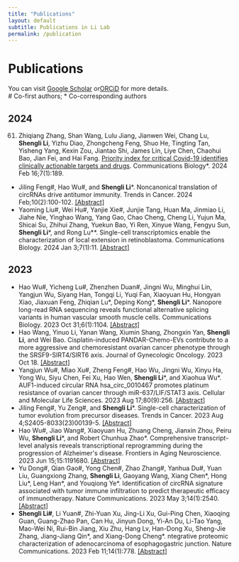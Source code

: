 ```yaml
---
title: "Publications"
layout: default
subtitle: Publications in Li Lab
permalink: /publication
---
```


# Publications

You can visit [Google Scholar](https://scholar.google.com/citations?user=Nzucqw8AAAAJ&hl=en) or[ORCiD](https://orcid.org/0000-0001-5430-303X) for more details.<br>
\# Co-first authors; \* Co-corresponding authors

## 2024
61. Zhiqiang Zhang, Shan Wang, Lulu Jiang, Jianwen Wei, Chang Lu, **Shengli Li**, Yizhu Diao, Zhongcheng Feng, Shuo He, Tingting Tan, Yisheng Yang, Kexin Zou, Jiantao Shi, James Lin, Liye Chen, Chaohui Bao, Jian Fei, and Hai Fang. [Priority index for critical Covid-19 identifies clinically actionable targets and drugs](https://pubmed.ncbi.nlm.nih.gov/38366110/). Communications Biology*. 2024 Feb 16;7(1):189.
- Jiling Feng#, Hao Wu#, and **Shengli Li***. Noncanonical translation of circRNAs drive antitumor immunity. Trends in Cancer. 2024 Feb;10(2):100-102.
[[Abstract]](https://pubmed.ncbi.nlm.nih.gov/38242823/)
- Yaoming Liu#, Wei Hu#, Yanjie Xie#, Junjie Tang, Huan Ma, Jinmiao Li, Jiahe Nie, Yinghao Wang, Yang Gao, Chao Cheng, Cheng Li, Yujun Ma, Shicai Su, Zhihui Zhang, Yuekun Bao, Yi Ren, Xinyue Wang, Fengyu Sun, **Shengli Li***, and Rong Lu**. Single-cell transcriptomics enable the characterization of local extension in retinoblastoma. Communications Biology. 2024 Jan 3;7(1):11.
[[Abstract]](https://pubmed.ncbi.nlm.nih.gov/38172218/)

## 2023
- Hao Wu#, Yicheng Lu#, Zhenzhen Duan#, Jingni Wu, Minghui Lin, Yangjun Wu, Siyang Han, Tongqi Li, Yuqi Fan, Xiaoyuan Hu, Hongyan Xiao, Jiaxuan Feng, Zhiqian Lu*, Deping Kong*, **Shengli Li***. Nanopore long-read RNA sequencing reveals functional alternative splicing variants in human vascular smooth muscle cells.
 Communications Biology. 2023 Oct 31;6(1):1104.
[[Abstract]](https://pubmed.ncbi.nlm.nih.gov/37907652/)
- Hao Wang, Yinuo Li, Yanan Wang, Xiumin Shang, Zhongxin Yan, **Shengli Li**, and Wei Bao. Cisplatin-induced PANDAR-Chemo-EVs contribute to a more aggressive and chemoresistant ovarian cancer phenotype through the SRSF9-SIRT4/SIRT6 axis. Journal of Gynecologic Oncology. 2023 Oct 18.
[[Abstract]](https://pubmed.ncbi.nlm.nih.gov/37921598/)
- Yangjun Wu#, Miao Xu#, Zheng Feng#, Hao Wu, Jingni Wu, Xinyu Ha, Yong Wu, Siyu Chen, Fei Xu, Hao Wen, **Shengli Li***, and Xiaohua Wu*. AUF1-induced circular RNA hsa_circ_0010467 promotes platinum resistance of ovarian cancer through miR-637/LIF/STAT3 axis. Cellular and Molecular Life Sciences. 2023 Aug 17;80(9):256.
[[Abstract]](https://pubmed.ncbi.nlm.nih.gov/37589744/)
- Jiling Feng#, Yu Zeng#, and **Shengli Li***. Single-cell characterization of tumor evolution from precursor diseases. Trends in Cancer. 2023 Aug 4;S2405-8033(23)00139-5.
[[Abstract]](https://pubmed.ncbi.nlm.nih.gov/37544795/)
- Hao Wu#, Jiao Wang#, Xiaoyuan Hu, Zhuang Cheng, Jianxin Zhou, Peiru Wu, **Shengli Li***, and Robert Chunhua Zhao*. Comprehensive transcript-level analysis reveals transcriptional reprogramming during the progression of Alzheimer's disease. Frontiers in Aging Neuroscience. 2023 Jun 15;15:1191680.
[[Abstract]](https://pubmed.ncbi.nlm.nih.gov/37396652/)
- Yu Dong#, Qian Gao#, Yong Chen#, Zhao Zhang#, Yanhua Du#, Yuan Liu, Guangxiong Zhang, **Shengli Li**, Gaoyang Wang, Xiang Chen*, Hong Liu*, Leng Han*, and Youqiong Ye*. Identification of circRNA signature associated with tumor immune infiltration to predict therapeutic efficacy of immunotherapy. Nature Communications. 2023 May 3;14(1):2540.
[[Abstract]](https://pubmed.ncbi.nlm.nih.gov/37137884/)
- **Shengli Li#**, Li Yuan#, Zhi-Yuan Xu, Jing-Li Xu, Gui-Ping Chen, Xiaoqing Guan, Guang-Zhao Pan, Can Hu, Jinyun Dong, Yi-An Du, Li-Tao Yang, Mao-Wei Ni, Rui-Bin Jiang, Xiu Zhu, Hang Lv, Han-Dong Xu, Sheng-Jie Zhang, Jiang-Jiang Qin*, and Xiang-Dong Cheng*. ntegrative proteomic characterization of adenocarcinoma of esophagogastric junction. Nature Communications. 2023 Feb 11;14(1):778.
[[Abstract]](https://pubmed.ncbi.nlm.nih.gov/36774361/)


